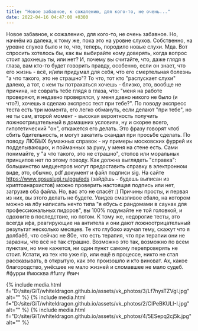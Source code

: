 ```yaml
---
title: "Новое забавное, к сожалению, для кого-то, не очень..."
date: 2022-04-16 04:47:00 +0300
---
```


Новое забавное, к сожалению, для кого-то, не очень забавное. Но, начнём из далека, к тому же, пока это на уровне слухов. Собственно, на уровне слухов было и то, что, теперь, породило новые слухи. Мда.
Вот спросить хотелось бы, как вы выбирайте кому доверять, когда вопрос стоит здохнешь ты, или нет? И, почему вы считайте, что, даже глядя в глаза, вам кто-то будет говорить правду, особенно, если он знает, что его жизнь - всё, и/или придумал для себя, что его смертельная болезнь "а что такого, это не страшно"? То что, тот кто "распускает слухи" далеко, а тот, с кем ты потрахаться хочешь - близко, это, вообще не причина, не соврать тебе глядя в глаза, что: "меня на работе проверяют, я недавно проверялся, у меня давно никого не было (и что?), хочешь я сделаю экспресс тест при тебе?".
По поводу экспресс теста есть три момента, его легко обмануть, если делают "при тебе", но не ты сам, второй момент - высокая вероятность получить ложноотрицательный в домашних условиях, ну и скорее всего, гипотетический "он", откажется его делать. Это фразу говорят чтоб сбить бдительность, и могут закатить скандал при просьбе сделать.
По поводу ЛЮБЫХ бумажных справок - ну примеры московских фуррей их подделывающих, и пойманных за руку, у меня на стене есть. Сами понимайте, у "а что такого, это не страшно", стопов или моральных принципов нет по этому поводу.
Как должна выглядеть "справка": большинство медцентров могут предоставить справку в электронном виде, это, обычно, pdf документ и файл подписи sig. На сайте https://www.gosuslugi.ru/pgu/eds (зайдёшь - будешь выписан из криптоанархистов) можно проверить настоящая подпись или нет, загрузив оба файла.
Но, вас это не спасёт :)
Причины просты, и первая из них, вы этого делать не будете. Увидев смазливое ебало, на котором можно на лбу написать нечто типа "я ебусь с рандомами в саунах для профессиональных пидоров", вы 100% подумайте не той головкой, и сдохните в последствие, но потом. К тому же, недорогие тесты, это всегда ифа, реагирующие на антитела и они дают ложноотрицательный результат несколько месяцев.
Те кто глубоко изучал тему, скажут что я долбаёб, что сейчас не 80е, что есть терапия, что при терапии они не заразны, что всё не так страшно. Возможно это так, возможно по всем пунктам, но мне кажется, ни один пункт самому перепроверять не стоит.
Кстати, из тех кто уже rip, или ещё в процессе, никто не стал рассказывать, в открытую, как это произошло и кто виноват. Ах, какое благородство, унёсшее не мало жизней и сломавшее не мало судеб.
#фурри #москва #furry #вич


{% include media.html f="D:/site/GiT/whiteldragon.github.io/assets/vk_photos/3/Lf7nysTZVgI.jpg" alt="" %}
{% include media.html f="D:/site/GiT/whiteldragon.github.io/assets/vk_photos/2/CIPeBKULI-I.jpg" alt="" %}
{% include media.html f="D:/site/GiT/whiteldragon.github.io/assets/vk_photos/4/5ESepq2cj5k.jpg" alt="" %}
